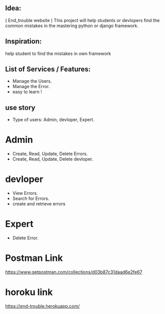 ## Idea:
( End_trouble website ) This project will help  students or devlopers find the common mistakes in the mastering python or django framework.

## Inspiration:
help student to find the mistakes in own framework

## List of Services / Features:
- Manage the Users.
- Manage the Error.
- easy to learn !




## use story

- Type of users: Admin,   devloper, Expert.

# Admin 

- Create, Read, Update, Delete Errors.
- Create, Read, Update, Delete devloper.


#  devloper

- View Errors.
- Search for Errors.
- create and retrieve errors

# Expert

 - Delete Error.
 
# Postman Link

https://www.getpostman.com/collections/d03b87c31daad6e2fe67


# horoku link

https://end-trouble.herokuapp.com/


